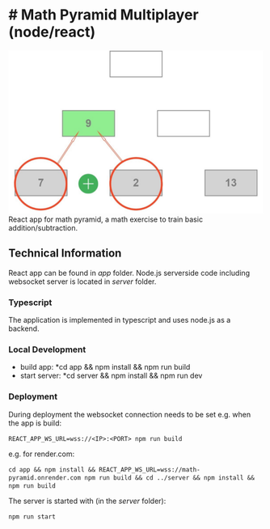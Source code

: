 # # Math Pyramid Multiplayer (node/react)

![Math Pyramid](https://github.com/tobias-gaenzler/math-pyramid-react/blob/main/public/help_start.jpg?raw=true)
React app for math pyramid, a math exercise to train basic addition/subtraction.

## Technical Information

React app can be found in *app* folder.
Node.js serverside code including websocket server is located in *server* folder.

### Typescript

The application is implemented in typescript and uses node.js as a backend.

### Local Development

- build app: *cd app && npm install && npm run build
- start server: *cd server && npm install && npm run dev

### Deployment

During deployment the websocket connection needs to be set e.g. when the app is build:

```
REACT_APP_WS_URL=wss://<IP>:<PORT> npm run build
```

e.g. for render.com:

```
cd app && npm install && REACT_APP_WS_URL=wss://math-pyramid.onrender.com npm run build && cd ../server && npm install && npm run build
```

The server is started with (in the *server* folder):

```
npm run start
```
  